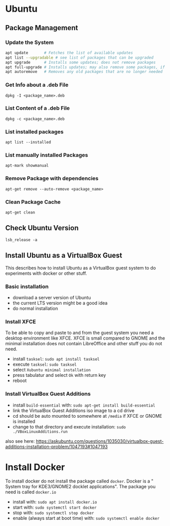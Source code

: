 # Ubuntu

## Package Management

### Update the System
``` bash
apt update       # Fetches the list of available updates
apt list --upgradable # see list of packages that can be upgraded
apt upgrade      # Installs some updates; does not remove packages
apt full-upgrade # Installs updates; may also remove some packages, if needed
apt autoremove   # Removes any old packages that are no longer needed
```

### Get Info about a .deb File
`dpkg -I <package_name>.deb`

### List Content of a .deb File
`dpkg -c <package_name>.deb`

### List installed packages
`apt list --installed`

### List manually installed Packages
`apt-mark showmanual`

### Remove Package with dependencies
`apt-get remove --auto-remove <package_name>`

### Clean Package Cache
`apt-get clean`

## Check Ubuntu Version
`lsb_release -a`

## Install Ubuntu as a VirtualBox Guest
This describes how to install Ubuntu as a VirtualBox guest system to do
experiments with docker or other stuff.

### Basic installation
- download a server version of Ubuntu
- the current LTS version might be a good idea
- do normal installation

### Install XFCE
To be able to copy and paste to and from the guest system you need a
desktop environment like XFCE. XFCE is small compared to GNOME and the
minimal installation does not contain LibreOffice and other stuff you do
not need. 
- install `tasksel`: `sudo apt install tasksel` 
- execute `tasksel`: `sudo tasksel` 
- select `Xubuntu minimal installation` 
- press tabulatur and select `Ok` with return key 
- reboot

### Install VirtualBox Guest Additions
- install `build-essential` with: `sudo apt-get install
  build-essential`
- link the VirtualBox Guest Additions iso image to a cd drive
- cd should be auto mounted to somewhere at `/media` if XFCE or GNOME
  is installed
- change to that directory and execute installation: `sudo
  ./VBoxLinuxAdditions.run`

also see here: <https://askubuntu.com/questions/1035030/virtualbox-guest-additions-installation-problem/1047193#1047193>

# Install Docker
To install docker do not install the package called `docker`. Docker is
a " System tray for KDE3/GNOME2 docklet applications". The package you
need is called `docker.io` 
- install with: `sudo apt install docker.io`
- start with: `sudo systemctl start docker` 
- stop with: `sudo systemctl stop docker` 
- enable (always start at boot time) with: `sudo systemctl enable docker`
